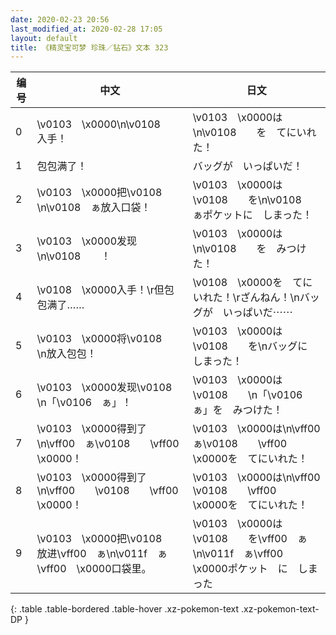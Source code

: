 ```yaml
---
date: 2020-02-23 20:56
last_modified_at: 2020-02-28 17:05
layout: default
title: 《精灵宝可梦 珍珠／钻石》文本 323
---
```

| 编号 | 中文 | 日文 |
| ---- | ---- | ---- |
| 0 | \v0103　\x0000\n\v0108　　入手！ | \v0103　\x0000は\n\v0108　　を　てにいれた！ |
| 1 | 包包满了！ | バッグが　いっぱいだ！ |
| 2 | \v0103　\x0000把\v0108　　\n\v0108　ぁ放入口袋！ | \v0103　\x0000は　\v0108　　を\n\v0108　ぁポケットに　しまった！ |
| 3 | \v0103　\x0000发现\n\v0108　　！ | \v0103　\x0000は\n\v0108　　を　みつけた！ |
| 4 | \v0108　\x0000入手！\r但包包满了…… | \v0108　\x0000を　てにいれた！\rざんねん！\nバッグが　いっぱいだ⋯⋯ |
| 5 | \v0103　\x0000将\v0108　　\n放入包包！ | \v0103　\x0000は　\v0108　　を\nバッグに　しまった！ |
| 6 | \v0103　\x0000发现\v0108　　\n「\v0106　ぁ」！ | \v0103　\x0000は　\v0108　　\n「\v0106　ぁ」を　みつけた！ |
| 7 | \v0103　\x0000得到了\n\vff00　ぁ\v0108　　\vff00　\x0000！ | \v0103　\x0000は\n\vff00　ぁ\v0108　　\vff00　\x0000を　てにいれた！ |
| 8 | \v0103　\x0000得到了\n\vff00　　\v0108　　\vff00　\x0000！ | \v0103　\x0000は\n\vff00　　\v0108　　\vff00　\x0000を　てにいれた！ |
| 9 | \v0103　\x0000把\v0108　　放进\vff00　ぁ\n\v011f　ぁ\vff00　\x0000口袋里。 | \v0103　\x0000は　\v0108　　を\vff00　ぁ\n\v011f　ぁ\vff00　\x0000ポケット　に　しまった |
{: .table .table-bordered .table-hover .xz-pokemon-text .xz-pokemon-text-DP }